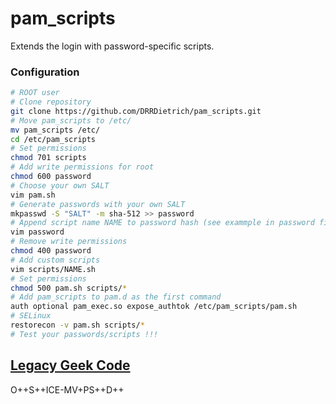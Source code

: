 # pam_scripts

Extends the login with password-specific scripts.

### Configuration

```bash
# ROOT user
# Clone repository
git clone https://github.com/DRRDietrich/pam_scripts.git
# Move pam_scripts to /etc/
mv pam_scripts /etc/
cd /etc/pam_scripts
# Set permissions
chmod 701 scripts
# Add write permissions for root
chmod 600 password
# Choose your own SALT
vim pam.sh
# Generate passwords with your own SALT
mkpasswd -S "SALT" -m sha-512 >> password
# Append script name NAME to password hash (see exammple in password file)
vim password
# Remove write permissions
chmod 400 password
# Add custom scripts
vim scripts/NAME.sh
# Set permissions
chmod 500 pam.sh scripts/*
# Add pam_scripts to pam.d as the first command
auth optional pam_exec.so expose_authtok /etc/pam_scripts/pam.sh
# SELinux
restorecon -v pam.sh scripts/*
# Test your passwords/scripts !!!
```
## [Legacy Geek Code](https://media.ccc.de/v/36c3-10608-das_nutzlich-unbedenklich_spektrum#t=2600)
O++S++ICE-MV+PS++D++
